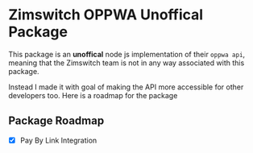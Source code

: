 # Zimswitch OPPWA Unoffical Package

This package is an **unoffical** node js implementation of their `oppwa api`,
meaning that the Zimswitch team is not in any way associated with this package.

Instead I made it with goal of making the API more accessible for other developers too.
Here is a roadmap for the package

## Package Roadmap
  
- [X]  Pay By Link Integration